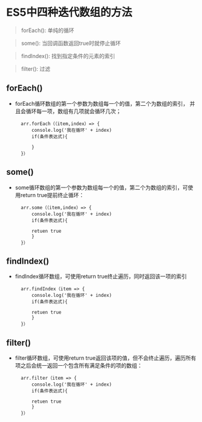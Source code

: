 # ES5中四种迭代数组的方法
> forEach(): 单纯的循环  
 
> some(): 当回调函数返回true时就停止循环
 
> findIndex(): 找到指定条件的元素的索引
 
> filter(): 过滤
    
 
 

## forEach()
- forEach循环数组的第一个参数为数组每一个的值，第二个为数组的索引，
并且会循环每一项，数组有几项就会循环几次；

		arr.forEach（（item,index）=> {
			console.log('我在循环' + index)
			if(条件表达式){
			
			}
		}）

## some()
- some循环数组的第一个参数为数组每一个的值，第二个为数组的索引，可使用return true提前终止循环：
	
		arr.some（（item,index）=> {
			console.log('我在循环' + index)
			if(条件表达式){
				
			retuen true
			}
		}）

## findIndex()
- findIndex循环数组，可使用return true终止遍历，同时返回该一项的索引
 
		arr.findIndex（item => {
			console.log('我在循环' + index)
			if(条件表达式){
				
			retuen true
			}
		}）

## filter()
- filter循环数组，可使用return true返回该项的值，但不会终止遍历，遍历所有项之后会统一返回一个包含所有满足条件的项的数组：

		arr.filter（item => {
			console.log('我在循环' + index)
			if(条件表达式){
				
			retuen true
			}
		}）
